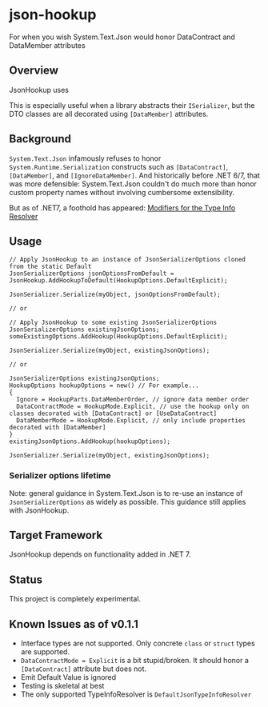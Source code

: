 # json-hookup
For when you wish System.Text.Json would honor DataContract and DataMember attributes

## Overview
JsonHookup uses 

This is especially useful when a library abstracts their `ISerializer`, but the DTO classes are all decorated using `[DataMember]` attributes.

## Background
`System.Text.Json` infamously refuses to honor `System.Runtime.Serialization` constructs such as `[DataContract]`, `[DataMember]`, and `[IgnoreDataMember]`. And historically before .NET 6/7, that was more defensible: System.Text.Json couldn't do much more than honor custom property names without involving cumbersome extensibility.

But as of .NET7, a foothold has appeared: [Modifiers for the Type Info Resolver](https://learn.microsoft.com/en-us/dotnet/standard/serialization/system-text-json/custom-contracts)

## Usage


```
// Apply JsonHookup to an instance of JsonSerializerOptions cloned from the static Default
JsonSerializerOptions jsonOptionsFromDefault = JsonHookup.AddHookupToDefault(HookupOptions.DefaultExplicit);

JsonSerializer.Serialize(myObject, jsonOptionsFromDefault);

// or

// Apply JsonHookup to some existing JsonSerializerOptions
JsonSerializerOptions existingJsonOptions;
someExistingOptions.AddHookup(HookupOptions.DefaultExplicit);

JsonSerializer.Serialize(myObject, existingJsonOptions);

// or

JsonSerializerOptions existingJsonOptions;
HookupOptions hookupOptions = new() // For example...
{ 
  Ignore = HookupParts.DataMemberOrder, // ignore data member order
  DataContractMode = HookupMode.Explicit, // use the hookup only on classes decorated with [DataContract] or [UseDataContract]
  DataMemberMode = HookupMode.Explicit, // only include properties decorated with [DataMember]
}
existingJsonOptions.AddHookup(hookupOptions);

JsonSerializer.Serialize(myObject, existingJsonOptions);

```
### Serializer options lifetime
Note: general guidance in System.Text.Json is to re-use an instance of `JsonSerializerOptions` as widely as possible. This guidance still applies with JsonHookup.

## Target Framework
JsonHookup depends on functionality added in .NET 7.

## Status
This project is completely experimental.

## Known Issues as of v0.1.1
- Interface types are not supported. Only concrete `class` or `struct` types are supported.
- `DataContractMode = Explicit` is a bit stupid/broken. It should honor a `[DataContract]` attribute but does not.
- Emit Default Value is ignored
- Testing is skeletal at best
- The only supported TypeInfoResolver is `DefaultJsonTypeInfoResolver`
